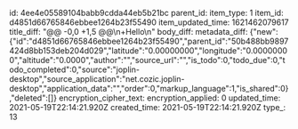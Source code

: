 id: 4ee4e05589104babb9cdda44eb5b21bc
parent_id: 
item_type: 1
item_id: d4851d66765846ebbee1264b23f55490
item_updated_time: 1621462079617
title_diff: "@@ -0,0 +1,5 @@\\n+Hello\\n"
body_diff: 
metadata_diff: {"new":{"id":"d4851d66765846ebbee1264b23f55490","parent_id":"50b488bb9897424d8bb153deb204d029","latitude":"0.00000000","longitude":"0.00000000","altitude":"0.0000","author":"","source_url":"","is_todo":0,"todo_due":0,"todo_completed":0,"source":"joplin-desktop","source_application":"net.cozic.joplin-desktop","application_data":"","order":0,"markup_language":1,"is_shared":0},"deleted":[]}
encryption_cipher_text: 
encryption_applied: 0
updated_time: 2021-05-19T22:14:21.920Z
created_time: 2021-05-19T22:14:21.920Z
type_: 13